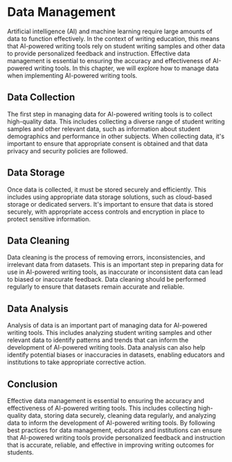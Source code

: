 Data Management
===================================================

Artificial intelligence (AI) and machine learning require large amounts of data to function effectively. In the context of writing education, this means that AI-powered writing tools rely on student writing samples and other data to provide personalized feedback and instruction. Effective data management is essential to ensuring the accuracy and effectiveness of AI-powered writing tools. In this chapter, we will explore how to manage data when implementing AI-powered writing tools.

Data Collection
---------------

The first step in managing data for AI-powered writing tools is to collect high-quality data. This includes collecting a diverse range of student writing samples and other relevant data, such as information about student demographics and performance in other subjects. When collecting data, it's important to ensure that appropriate consent is obtained and that data privacy and security policies are followed.

Data Storage
------------

Once data is collected, it must be stored securely and efficiently. This includes using appropriate data storage solutions, such as cloud-based storage or dedicated servers. It's important to ensure that data is stored securely, with appropriate access controls and encryption in place to protect sensitive information.

Data Cleaning
-------------

Data cleaning is the process of removing errors, inconsistencies, and irrelevant data from datasets. This is an important step in preparing data for use in AI-powered writing tools, as inaccurate or inconsistent data can lead to biased or inaccurate feedback. Data cleaning should be performed regularly to ensure that datasets remain accurate and reliable.

Data Analysis
-------------

Analysis of data is an important part of managing data for AI-powered writing tools. This includes analyzing student writing samples and other relevant data to identify patterns and trends that can inform the development of AI-powered writing tools. Data analysis can also help identify potential biases or inaccuracies in datasets, enabling educators and institutions to take appropriate corrective action.

Conclusion
----------

Effective data management is essential to ensuring the accuracy and effectiveness of AI-powered writing tools. This includes collecting high-quality data, storing data securely, cleaning data regularly, and analyzing data to inform the development of AI-powered writing tools. By following best practices for data management, educators and institutions can ensure that AI-powered writing tools provide personalized feedback and instruction that is accurate, reliable, and effective in improving writing outcomes for students.
